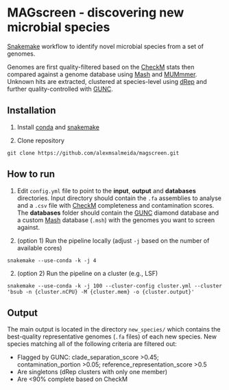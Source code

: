 # MAGscreen - discovering new microbial species

[Snakemake](https://snakemake.readthedocs.io/en/stable/getting_started/installation.html) workflow to identify novel microbial species from a set of genomes.

Genomes are first quality-filtered based on the [CheckM](https://github.com/Ecogenomics/CheckM) stats then compared against a genome database using [Mash](https://github.com/marbl/Mash) and [MUMmmer](http://mummer.sourceforge.net/). Unknown hits are extracted, clustered at species-level using [dRep](https://drep.readthedocs.io/en/latest/) and further quality-controlled with [GUNC](https://github.com/grp-bork/gunc).

## Installation

1. Install [conda](https://conda.io/projects/conda/en/latest/user-guide/install/index.html) and [snakemake](https://snakemake.readthedocs.io/en/stable/getting_started/installation.html)

2. Clone repository
```
git clone https://github.com/alexmsalmeida/magscreen.git
```

## How to run

1. Edit `config.yml` file to point to the <b>input</b>, <b>output</b> and <b>databases</b> directories. Input directory should contain the `.fa` assemblies to analyse and a `.csv` file with [CheckM](https://github.com/Ecogenomics/CheckM) completeness and contamination scores. The <b>databases</b> folder should contain the [GUNC](https://github.com/grp-bork/gunc) diamond database and a custom [Mash](https://github.com/marbl/Mash) database (`.msh`) with the genomes you want to screen against.

2. (option 1) Run the pipeline locally (adjust `-j` based on the number of available cores)
```
snakemake --use-conda -k -j 4
```
2. (option 2) Run the pipeline on a cluster (e.g., LSF)
```
snakemake --use-conda -k -j 100 --cluster-config cluster.yml --cluster 'bsub -n {cluster.nCPU} -M {cluster.mem} -o {cluster.output}'
```

## Output

The main output is located in the directory `new_species/` which contains the best-quality representative genomes (`.fa` files) of each new species. New species matching all of the following criteria are filtered out:

* Flagged by GUNC: clade_separation_score >0.45; contamination_portion >0.05; reference_representation_score >0.5
* Are singletons (dRep clusters with only one member)
* Are <90% complete based on CheckM
